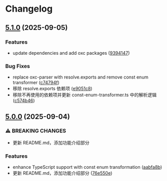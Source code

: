 # Changelog

## [5.1.0](https://github.com/sj817/tsx/compare/v5.0.0...v5.1.0) (2025-09-05)


### Features

* update dependencies and add oxc packages ([9394147](https://github.com/sj817/tsx/commit/9394147d5be72aa59f796cb90c855fbcdb8dfa3c))


### Bug Fixes

* replace oxc-parser with resolve.exports and remove const enum transformer ([c74794f](https://github.com/sj817/tsx/commit/c74794f08b41843f2bec6d07a27a701f409db37e))
* 移除 resolve.exports 依赖项 ([e9051c8](https://github.com/sj817/tsx/commit/e9051c8cedd0f521c3a714ccfcd052b5271bf63a))
* 移除不再使用的依赖项并更新 const-enum-transformer.ts 中的解析逻辑 ([c574b46](https://github.com/sj817/tsx/commit/c574b4654b95602f21eea686f506035ab7fa02de))

## [5.0.0](https://github.com/sj817/tsx/compare/v4.20.5...v5.0.0) (2025-09-04)


### ⚠ BREAKING CHANGES

* 更新 README.md，添加功能介绍部分

### Features

* enhance TypeScript support with const enum transformation ([aabfa8b](https://github.com/sj817/tsx/commit/aabfa8b5b11b80c92f497fbbed2a9ee36ea77b0a))
* 更新 README.md，添加功能介绍部分 ([76e550e](https://github.com/sj817/tsx/commit/76e550e729f786d3620dc66e6a0d9933cd1583e3))
